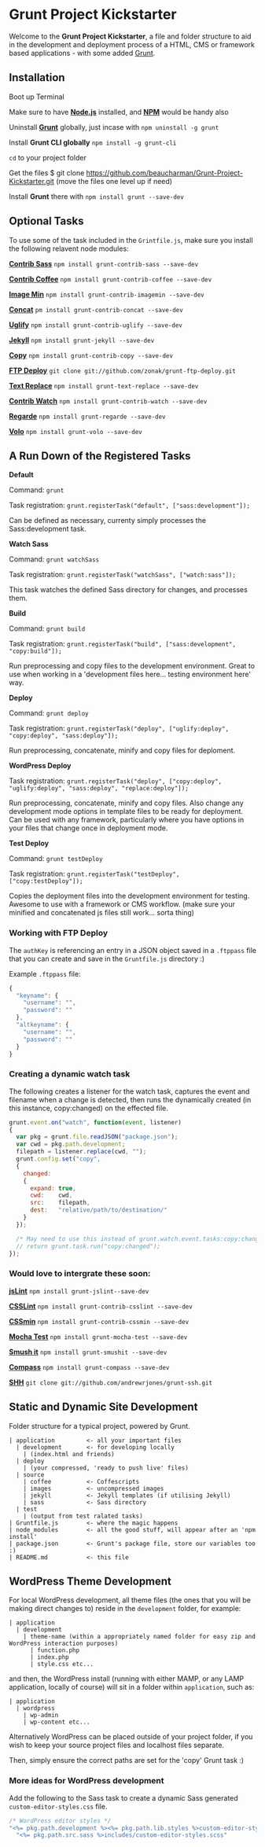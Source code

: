 # Grunt Project Kickstarter

Welcome to the **Grunt Project Kickstarter**, a file and folder structure to aid in the development and deployment process of a HTML, CMS or framework based applications - with some added [Grunt](https://github.com/gruntjs).

## Installation

Boot up Terminal

Make sure to have **[Node.js](http://nodejs.org/download/)** installed, and **[NPM](https://npmjs.org/doc/install.html)** would be handy also

Uninstall **[Grunt](https://github.com/gruntjs)** globally, just incase with `npm uninstall -g grunt`

Install **Grunt CLI globally** `npm install -g grunt-cli`

`cd` to your project folder

Get the files $ git clone https://github.com/beaucharman/Grunt-Project-Kickstarter.git (move the files one level up if need)

Install **Grunt** there with `npm install grunt --save-dev`

## Optional Tasks

To use some of the task included in the `Grintfile.js`, make sure you install the following relavent node modules:

**[Contrib Sass](https://github.com/gruntjs/grunt-contrib-sass)** `npm install grunt-contrib-sass --save-dev`

**[Contrib Coffee](https://github.com/gruntjs/grunt-contrib-coffee)** `npm install grunt-contrib-coffee --save-dev`

**[Image Min](https://github.com/gruntjs/grunt-contrib-imagemin)** `npm install grunt-contrib-imagemin --save-dev`

**[Concat](https://github.com/gruntjs/grunt-contrib-concat)** `pm install grunt-contrib-concat --save-dev`

**[Uglify](https://github.com/gruntjs/grunt-contrib-uglify)** `npm install grunt-contrib-uglify --save-dev`

**[Jekyll](https://github.com/dannygarcia/grunt-jekyll)** `npm install grunt-jekyll --save-dev`

**[Copy](https://github.com/gruntjs/grunt-contrib-copy)** `npm install grunt-contrib-copy --save-dev`

**[FTP Deploy](https://github.com/zonak/grunt-ftp-deploy)** `git clone git://github.com/zonak/grunt-ftp-deploy.git`

**[Text Replace](https://github.com/yoniholmes/grunt-text-replace)** `npm install grunt-text-replace --save-dev`

**[Contrib Watch](https://github.com/gruntjs/grunt-contrib-watch)** `npm install grunt-contrib-watch --save-dev`

**[Regarde](https://github.com/yeoman/grunt-regarde)** `npm install grunt-regarde --save-dev`

**[Volo](https://github.com/volojs/grunt-volo)** `npm install grunt-volo --save-dev`

## A Run Down of the Registered Tasks

**Default**

Command: `grunt`

Task registration: `grunt.registerTask("default", ["sass:development"]);`

Can be defined as necessary, currenty simply processes the Sass:development task.

**Watch Sass**

Command: `grunt watchSass`

Task registration: `grunt.registerTask("watchSass", ["watch:sass"]);`

This task watches the defined Sass directory for changes, and processes them.

**Build**

Command: `grunt build`

Task registration: `grunt.registerTask("build", ["sass:development", "copy:build"]);`

Run preprocessing and copy files to the development environment. Great to use when working in a 'development files here... testing environment here' way.

**Deploy**

Command: `grunt deploy`

Task registration: `grunt.registerTask("deploy", ["uglify:deploy", "copy:deploy", "sass:deploy"]);`

Run preprocessing, concatenate, minify and copy files for deploment.

**WordPress Deploy**

Task registration: `grunt.registerTask("deploy", ["copy:deploy", "uglify:deploy", "sass:deploy", "replace:deploy"]);`

Run preprocessing, concatenate, minify and copy files. Also change any development mode options in template files to be ready for deployment. Can be used with any framework, particularly where you have options in your files that change once in deployment mode.

**Test Deploy**

Command: `grunt testDeploy`

Task registration: `grunt.registerTask("testDeploy", ["copy:testDeploy"]);`

Copies the deployment files into the development environment for testing. Awesome to use with a framework or CMS workflow. (make sure your minified and concatenated js files still work... sorta thing)

### Working with FTP Deploy

The `authKey` is referencing an entry in a JSON object saved in a `.ftppass` file that you can create and save in the `Gruntfile.js` directory :)

Example `.ftppass` file:

```javascript
{
  "keyname": {
    "username": "",
    "password": ""
  },
  "altkeyname": {
    "username": "",
    "password": ""
  }
}
```

### Creating a dynamic watch task

The following creates a listener for the watch task, captures the event and filename
when a change is detected, then runs the dynamically created (in this instance, copy:changed)
on the effected file.

```javascript
grunt.event.on("watch", function(event, listener)
{
  var pkg = grunt.file.readJSON("package.json");
  var cwd = pkg.path.development;
  filepath = listener.replace(cwd, "");
  grunt.config.set("copy",
  {
    changed:
    {
      expand: true,
      cwd:    cwd,
      src:    filepath,
      dest:   "relative/path/to/destination/"
    }
  });

  /* May need to use this instead of grunt.watch.event.tasks:copy:changed */
  // return grunt.task.run("copy:changed");
});
```

### Would love to intergrate these soon:

**[jsLint](https://github.com/stephenmathieson/grunt-jslint)** `npm install grunt-jslint--save-dev`

**[CSSLint](https://github.com/gruntjs/grunt-contrib-csslint)** `npm install grunt-contrib-csslint --save-dev`

**[CSSmin](https://github.com/gruntjs/grunt-contrib-cssmin)** `npm install grunt-contrib-cssmin --save-dev`

**[Mocha Test](https://github.com/pghalliday/grunt-mocha-test)** `npm install grunt-mocha-test --save-dev`

**[Smush it](https://github.com/heldr/grunt-smushit)** `npm install grunt-smushit --save-dev`

**[Compass](https://github.com/kahlil/grunt-compass)** `npm install grunt-compass --save-dev`

**[SHH](https://github.com/andrewrjones/grunt-ssh)** `git clone git://github.com/andrewrjones/grunt-ssh.git`

## Static and Dynamic Site Development

Folder structure for a typical project, powered by Grunt.
```
| application         <- all your important files
  | development       <- for developing locally
    | (index.html and friends)
  | deploy
    | (your compressed, 'ready to push live' files)
  | source
    | coffee          <- Coffescripts
    | images          <- uncompressed images
    | jekyll          <- Jekyll templates (if utilising Jekyll)
    | sass            <- Sass directory
  | test
    | (output from test ralated tasks)
| Gruntfile.js        <- where the magic happens
| node_modules        <- all the good stuff, will appear after an 'npm install'
| package.json        <- Grunt's package file, store our variables too :)
| README.md           <- this file
```

## WordPress Theme Development
For local WordPress development, all theme files (the ones that you will be making direct changes to) reside in the `development` folder, for example:
```
| application
  | development
    | theme-name (within a appropriately named folder for easy zip and WordPress interaction purposes)
      | function.php
      | index.php
      | style.css etc...
```

and then, the WordPress install (running with either MAMP, or any LAMP application, locally of course) will sit in a folder within `application`, such as:
```
| application
  | wordpress
    | wp-admin
    | wp-content etc...
```

Alternatively WordPress can be placed outside of your project folder, if you wish to keep your source project files and localhost files separate.

Then, simply ensure the correct paths are set for the 'copy' Grunt task :)

### More ideas for WordPress development

Add the following to the Sass task to create a dynamic Sass generated `custom-editor-styles.css` file.

```javaScript
/* WordPress editor styles */
"<%= pkg.path.development %><%= pkg.path.lib.styles %>custom-editor-styles.css":
  "<%= pkg.path.src.sass %>includes/custom-editor-styles.scss"
```
